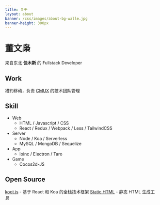 ```yaml
---
title: 关于
layout: about
banner: /css/images/about-bg-walle.jpg
banner-height: 300px
---
```


# 董文枭

来自东北 **佳木斯** 的 Fullstack Developer

## Work

猎豹移动，负责 [CMUX](https://cmux.cmcm.com/) 的技术团队管理

## Skill

- Web
  - HTML / Javascript / CSS
  - React / Redux / Webpack / Less / TailwindCSS
- Server
  - Node / Koa / Serverless
  - MySQL / MongoDB / Sequelize
- App
  - Ioinc / Electron / Taro
- Game
  - Cocos2d-JS

## Open Source

[koot.js](https://koot.js.org) - 基于 React 和 Koa 的全栈技术框架
[Static HTML](https://github.com/dongwenxiao/static-html) - 静态 HTML 生成工具
